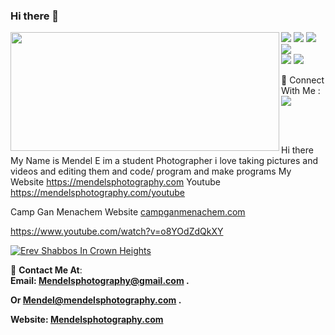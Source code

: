 ### Hi there 👋
<p>
  <img align="left" width="430" height="190" src="https://github-readme-stats.vercel.app/api?username=mendelsphotography&show_icons=true&hide_border=false&line_height=20&title_color=336791&icon_color=1b93c9&show_owner=true"/>
  <p >  
    <img src="https://img.shields.io/badge/-Firebase-F6820D?style=flat-square&logo=FireBase&logoColor=white"/>
    <img src="https://img.shields.io/badge/-Github-181717?style=flat-square&logo=GitHub&logoColor=white"/>
    <img src="https://img.shields.io/badge/-Git-F44D27?style=flat-square&logo=Git&logoColor=white"/>
    <img src="https://img.shields.io/badge/-HTML5-E34F26?style=flat-square&logo=HTML5&logoColor=white"/><br/>
    <img src="https://img.shields.io/badge/-CSS3-1572B6?style=flat-square&logo=CSS3&logoColor=white"/>
    <img src="https://img.shields.io/badge/-Heroku-6762a6?style=flat-square&logo=heroku&logoColor=white"/>
  </p>
</p>
   
 <p>
  📣 Connect With Me :<br/>
  <a href="mailto:dev.shabinder@gmail.com?subject=[GitHub]%20🔥%20Want%20To%20contact&body=Good%20Morning%20Shabinder%20..."><img src="https://img.shields.io/badge/e‑mail-D14836.svg?style=for-the-badge&logo=GMail&logoColor=white"/></a>
</p><br/><br/>

 
<P>
  
Hi there My Name is Mendel E im a student Photographer i love taking pictures and videos and editing them and code/ program and make programs
My Website https://mendelsphotography.com
Youtube https://mendelsphotography.com/youtube


Camp Gan Menachem Website <a href="https://campganmenachem.com/?ref=github">campganmenachem.com</a>


https://www.youtube.com/watch?v=o8YOdZdQkXY



[![Erev Shabbos In Crown Heights](http://img.youtube.com/vi/o8YOdZdQkXY/0.jpg)](http://www.youtube.com/watch?v=o8YOdZdQkXY "Erev Shabbos")
</p>

🔗 <b>Contact Me At</b>: <br/>
   <b>Email: <b><a href="mailto:mendelsphotography@gmail.com">Mendelsphotography@gmail.com .</a></p>
   Or <b><a href="mailto:Mendel@mendelsphotography.com">Mendel@mendelsphotography.com .</a></p>
   Website: <b><a href="https://mendelsphotography.com">Mendelsphotography.com</a></p><br/>
  
  
<!--
**mendelsphotography/mendelsphotography** is a ✨ _special_ ✨ repository because its `README.md` (this file) appears on your GitHub profile.

Here are some ideas to get you started:

- 🔭 I’m currently working on Camp Gan Menachem Website 
- 🌱 I’m currently learning ...
- 👯 I’m looking to collaborate on ...
- 🤔 I’m looking for help with ...
- 💬 Ask me about ...
- 📫 How to reach me: ...
- 😄 Pronouns: ...
- ⚡ Fun fact: ...
-->
